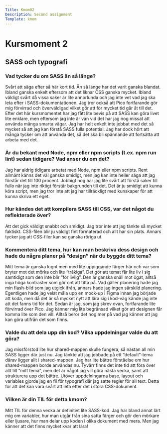 ```yaml
---
Title: Kmom02
Description: Second assignment
Template: kmom
---
```


 Kursmoment 2
======

## SASS och typografi

### Vad tycker du om SASS än så länge?

Svårt att säga efter så här kort tid. Än så länge har det varit ganska blandat. Ibland ganska enkelt eftersom att det liknar CSS ganska mycket. Ibland väldigt svårt då vissa saker är lite annorlunda och jag inte vet vad jag ska leta efter i SASS-dokumentationen. Jag tror också att Pico fortfarande gör mig förvirrad och överväldigad vilket gör att för mycket tid går åt till det. Efter det här kursmomentet har jag fått lite bevis på att SASS kan göra livet lite enklare, men eftersom jag inte är van vid det har jag nog missat att använda många smarta vägar. Jag har helt enkelt inte jobbat med det så mycket så att jag kan förstå SASS fulla potential. Jag har dock hört att många tycker om att använda det, så det ska bli spännande att fortsätta att arbeta med det.  


### Är du bekant med Node, npm eller npm scripts (t.ex. npm run lint) sedan tidigare? Vad anser du om det?


Jag har aldrig tidigare arbetat med Node, npm eller npm scripts. Rent allmänt känns det väl ganska smidigt, men jag kan inte heller säga att jag förstår det till 100 procent. Jobbigt nog har jag lite svårt att förstå saker till fullo när jag inte riktigt förstår bakgrunden till det. Det är ju smidigt att kunna köra script, men jag tror inte att jag har tillräckligt med kunskaper för att kunna skriva ett eget. 


### Hur kändes det att kompilera SASS till CSS, var det något du reflekterade över?


Att det gick väldigt snabbt och smidigt. Jag tror inte att jag tänkte så mycket faktiskt. CSS-filen blir ju väldigt fint formaterad och allt har sin plats. Annars tycker jag att CSS-filer kan se ganska röriga ut.


### Kommentera ditt tema, hur kan man beskriva dess design och hade du några planer på “design” när du byggde ditt tema?


Mitt tema är ganska lugnt men med lite uppiggande färger här och var som bryter mot det mörka och lite “tråkiga”. Det gör att temat får lite liv i sig samtidigt som den inte blir “för livlig”. Den är ganska snäll mot ögat, alltså inga höga kontraster som gör ont att titta på. Vad gäller planering hade jag min flash-bild som jag utgick ifrån, annars hade jag ingen särskild planering. Egentligen hade jag velat måla upp en mock-up i Figma innan jag började att koda, men då det är så mycket nytt att lära sig i kod-väg kände jag inte att det fanns tid för det. Sedan är jag, som jag skrev ovan, fortfarande lite förvirrad över Pico. Jag känner mig lite begränsad vilket gör att designen får komma lite som den vill. Alltså beror det nog mer på vad jag känner att jag kan göra utifrån det som finns. 


### Valde du att dela upp din kod? Vilka uppdelningar valde du att göra?

Jag missförstod lite hur shared-mappen skulle fungera, så nästan all min SASS ligger där just nu. Jag tänkte att jag jobbade på ett “default”-tema därav ligger allt i shared-mappen. Jag har lite bättre förståelse om hur shared-mappen borde användas nu. Tyvärr finns det inte tid att föra över allt till “mitt tema”, men det är något jag vill göra nästa vecka, samt att strukturera upp det bättre. Utöver uppdelningarna base, layout och variables gjorde jag en fil för typografi där jag satte regler för all text. Detta för att det kan vara svårt att leta efter det  i stora CSS-dokument. 


### Vilken är din TIL för detta kmom?

Mitt TIL för denna vecka är definitivt lite SASS-kod. Jag har bland annat lärt mig om variabler, hur man utgår från sina satta färger och gör den mörkare eller ljusare, hur man delar upp koden i olika dokument med mera. Men jag känner att det finns mycket kvar att lära!

